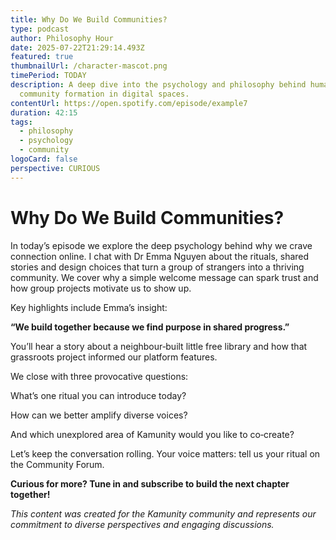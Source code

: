 ```yaml
---
title: Why Do We Build Communities?
type: podcast
author: Philosophy Hour
date: 2025-07-22T21:29:14.493Z
featured: true
thumbnailUrl: /character-mascot.png
timePeriod: TODAY
description: A deep dive into the psychology and philosophy behind human
  community formation in digital spaces.
contentUrl: https://open.spotify.com/episode/example7
duration: 42:15
tags:
  - philosophy
  - psychology
  - community
logoCard: false
perspective: CURIOUS
---
```

# Why Do We Build Communities?

In today’s episode we explore the deep psychology behind why we crave connection online. I chat with Dr Emma Nguyen about the rituals, shared stories and design choices that turn a group of strangers into a thriving community. We cover why a simple welcome message can spark trust and how group projects motivate us to show up.

Key highlights include Emma’s insight:

**“We build together because we find purpose in shared progress.”**

You’ll hear a story about a neighbour‑built little free library and how that grassroots project informed our platform features.

We close with three provocative questions:

What’s one ritual you can introduce today?

How can we better amplify diverse voices?

And which unexplored area of Kamunity would you like to co‑create?

Let’s keep the conversation rolling. Your voice matters: tell us your ritual on the Community Forum.

**Curious for more? Tune in and subscribe to build the next chapter together!**

*This content was created for the Kamunity community and represents our commitment to diverse perspectives and engaging discussions.*